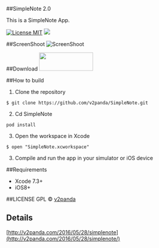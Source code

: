 ##SimpleNote 2.0

This is a SimpleNote App.

[![License MIT](https://img.shields.io/badge/license-GPL-green.svg)](https://github.com/v2panda/SimpleNote)
[![](https://img.shields.io/badge/done-50%-green.svg?style=flat)](https://github.com/v2panda/SimpleNote)
<br/>

##ScreenShoot
![ScreenShoot](http://7xnmlk.com1.z0.glb.clouddn.com/QQ20160528-0.png)

##Download
<a target='_blank' href='https://itunes.apple.com/cn/app/zhi-jian-bi-ji/id977539643?mt=8'>
<img src='http://ww2.sinaimg.cn/large/0060lm7Tgw1f1hgrs1ebwj308102q0sp.jpg' width='144' height='49' />
</a>

##How to build
1)  Clone the repository

```
$ git clone https://github.com/v2panda/SimpleNote.git
```

2) Cd SimpleNote 

```
pod install
```

3) Open the workspace in Xcode

```
$ open "SimpleNote.xcworkspace"
```

3) Compile and run the app in your simulator or iOS device

##Requirements
* Xcode 7.3+
* iOS8+


##LICENSE
GPL © [v2panda](http://github.com/v2panda)

## Details

[http://v2panda.com/2016/05/28/simplenote](http://v2panda.com/2016/05/28/simplenote/)



